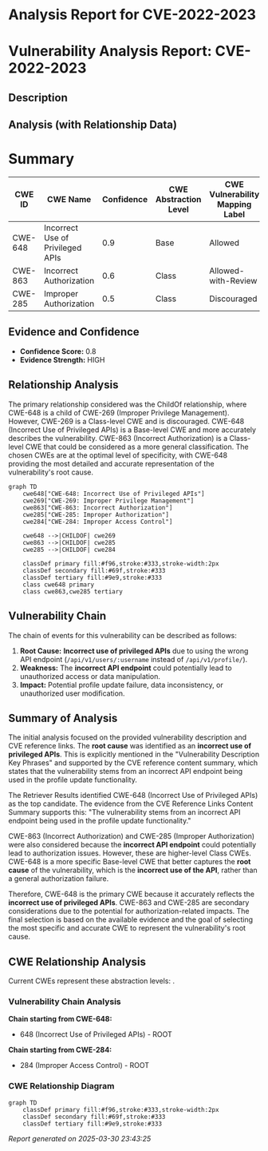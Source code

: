 # Analysis Report for CVE-2022-2023

# Vulnerability Analysis Report: CVE-2022-2023

## Description



## Analysis (with Relationship Data)

# Summary
| CWE ID | CWE Name | Confidence | CWE Abstraction Level | CWE Vulnerability Mapping Label | CWE-Vulnerability Mapping Notes |
|---|---|---|---|---|---|
| CWE-648 | Incorrect Use of Privileged APIs | 0.9 | Base | Allowed | Primary CWE |
| CWE-863 | Incorrect Authorization | 0.6 | Class | Allowed-with-Review | Secondary Candidate |
| CWE-285 | Improper Authorization | 0.5 | Class | Discouraged | Secondary Candidate |

## Evidence and Confidence

*   **Confidence Score:** 0.8
*   **Evidence Strength:** HIGH

## Relationship Analysis
The primary relationship considered was the ChildOf relationship, where CWE-648 is a child of CWE-269 (Improper Privilege Management). However, CWE-269 is a Class-level CWE and is discouraged. CWE-648 (Incorrect Use of Privileged APIs) is a Base-level CWE and more accurately describes the vulnerability. CWE-863 (Incorrect Authorization) is a Class-level CWE that could be considered as a more general classification. The chosen CWEs are at the optimal level of specificity, with CWE-648 providing the most detailed and accurate representation of the vulnerability's root cause.

```mermaid
graph TD
    cwe648["CWE-648: Incorrect Use of Privileged APIs"]
    cwe269["CWE-269: Improper Privilege Management"]
    cwe863["CWE-863: Incorrect Authorization"]
    cwe285["CWE-285: Improper Authorization"]
    cwe284["CWE-284: Improper Access Control"]

    cwe648 -->|CHILDOF| cwe269
    cwe863 -->|CHILDOF| cwe285
    cwe285 -->|CHILDOF| cwe284

    classDef primary fill:#f96,stroke:#333,stroke-width:2px
    classDef secondary fill:#69f,stroke:#333
    classDef tertiary fill:#9e9,stroke:#333
    class cwe648 primary
    class cwe863,cwe285 tertiary
```

## Vulnerability Chain
The chain of events for this vulnerability can be described as follows:

1.  **Root Cause:** **Incorrect use of privileged APIs** due to using the wrong API endpoint (`/api/v1/users/:username` instead of `/api/v1/profile/`).
2.  **Weakness:** The **incorrect API endpoint** could potentially lead to unauthorized access or data manipulation.
3.  **Impact:** Potential profile update failure, data inconsistency, or unauthorized user modification.

## Summary of Analysis
The initial analysis focused on the provided vulnerability description and CVE reference links. The **root cause** was identified as an **incorrect use of privileged APIs**. This is explicitly mentioned in the "Vulnerability Description Key Phrases" and supported by the CVE reference content summary, which states that the vulnerability stems from an incorrect API endpoint being used in the profile update functionality.

The Retriever Results identified CWE-648 (Incorrect Use of Privileged APIs) as the top candidate. The evidence from the CVE Reference Links Content Summary supports this: "The vulnerability stems from an incorrect API endpoint being used in the profile update functionality."

CWE-863 (Incorrect Authorization) and CWE-285 (Improper Authorization) were also considered because the **incorrect API endpoint** could potentially lead to authorization issues. However, these are higher-level Class CWEs. CWE-648 is a more specific Base-level CWE that better captures the **root cause** of the vulnerability, which is the **incorrect use of the API**, rather than a general authorization failure.

Therefore, CWE-648 is the primary CWE because it accurately reflects the **incorrect use of privileged APIs**. CWE-863 and CWE-285 are secondary considerations due to the potential for authorization-related impacts. The final selection is based on the available evidence and the goal of selecting the most specific and accurate CWE to represent the vulnerability's root cause.


## CWE Relationship Analysis

Current CWEs represent these abstraction levels: .


### Vulnerability Chain Analysis

**Chain starting from CWE-648:**
- 648 (Incorrect Use of Privileged APIs) - ROOT


**Chain starting from CWE-284:**
- 284 (Improper Access Control) - ROOT



### CWE Relationship Diagram

```mermaid
graph TD
    classDef primary fill:#f96,stroke:#333,stroke-width:2px
    classDef secondary fill:#69f,stroke:#333
    classDef tertiary fill:#9e9,stroke:#333
```



*Report generated on 2025-03-30 23:43:25*

